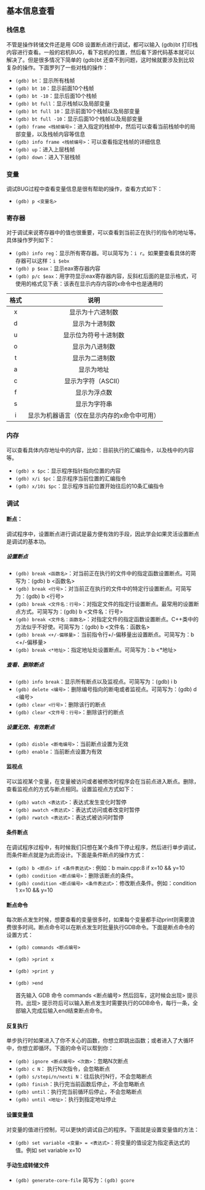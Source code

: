 ## 基本信息查看

### 栈信息

不管是操作转储文件还是用 GDB 设置断点进行调试，都可以输入 (gdb)bt 打印栈内容进行查看。一般的宕机BUG，看下宕机的位置，然后看下源代码基本就可以解决了。但是很多情况下简单的 (gdb)bt 还查不到问题，这时候就要涉及到比较复杂的操作。下面罗列了一些对栈的操作：

- `(gdb) bt`：显示所有栈帧
- `(gdb) bt 10`：显示前面10个栈帧
- `(gdb) bt -10`：显示后面10个栈帧
- `(gdb) bt full`：显示栈帧以及局部变量
- `(gdb) bt full 10`：显示前面10个栈帧以及局部变量<!--more-->
- `(gdb) bt full -10`：显示后面10个栈帧以及局部变量
- `(gdb) frame <栈帧编号>`：进入指定的栈帧中，然后可以查看当前栈帧中的局部变量，以及栈帧内容等信息
- `(gdb) info frame <栈帧编号>`：可以查看指定栈帧的详细信息
- `(gdb) up`：进入上层栈帧
- `(gdb) down`：进入下层栈帧

### 变量

调试BUG过程中查看变量信息是很有帮助的操作，查看方式如下：

- `(gdb) p <变量名>`

### 寄存器

对于调试来说寄存器中的值也很重要，可以查看到当前正在执行的指令的地址等。具体操作罗列如下：

- `(gdb) info reg`：显示所有寄存器。可以简写为：`i r`。如果要查看具体的寄存器可以这样：`i $ebx`
- `(gdb) p $eax`：显示eax寄存器内容
- `(gdb) p/c $eax`：用字符显示eax寄存器内容，反斜杠后面的是显示格式，可使用的格式见下表：该表在显示内存内容的x命令中也是通用的

| 格式 |                    说明                     |
| :--: | :-----------------------------------------: |
|  x   |              显示为十六进制数               |
|  d   |               显示为十进制数                |
|  u   |            显示位为符号十进制数             |
|  o   |               显示为八进制数                |
|  t   |               显示为二进制数                |
|  a   |                 显示为地址                  |
|  c   |             显示为字符（ASCII）             |
|  f   |                显示为浮点数                 |
|  s   |                显示为字符串                 |
|  i   | 显示为机器语言（仅在显示内存的x命令中可用） |

### 内存

可以查看具体内存地址中的内容，比如：目前执行的汇编指令，以及栈中的内容等。

- `(gdb) x $pc`：显示程序指针指向位置的内容
- `(gdb) x/i $pc`：显示程序当前位置的汇编指令
- `(gdb) x/10i $pc`：显示程序当前位置开始往后的10条汇编指令

### 调试

#### 断点：

调试程序中，设置断点进行调试是最方便有效的手段，因此学会如果灵活设置断点是调试的基本功。

##### 设置断点

- `(gdb) break <函数名>`：对当前正在执行的文件中的指定函数设置断点。可简写为：(gdb) b <函数名>
- `(gdb) break <行号>`：对当前正在执行的文件中的特定行设置断点。可简写为：(gdb) b <行号>
- `(gdb) break <文件名：行号>`：对指定文件的指定行设置断点。最常用的设置断点方式。可简写为：(gdb) b <文件名：行号>
- `(gdb) break <文件名：函数名>`：对指定文件的指定函数设置断点。C++类中的方法似乎不好使。可简写为：(gdb) b <文件名：函数名>
- `(gdb) break <+/-偏移量>`：当前指令行+/-偏移量出设置断点。可简写为：b <+/-偏移量>
- `(gdb) break <*地址>`：指定地址处设置断点。可简写为：b <*地址>

##### 查看、删除断点

- `(gdb) info break`：显示所有断点以及监视点。可简写为：(gdb) i b
- `(gdb) delete <编号>`：删除编号指向的断电或者监视点。可简写为：(gdb) d <编号>
- `(gdb) clear <行号>`：删除该行的断点
- `(gdb) clear <文件号：行号>`：删除该行的断点

##### 设置无效、有效断点

- `(gdb) disble <断电编号>`：当前断点设置为无效
- `(gdb) enable`：当前断点设置为有效

#### 监视点

可以监视某个变量，在变量被访问或者被修改时程序会在当前点进入断点。删除，查看监视点的方式与断点相同。设置监视点方式如下：

- `(gdb) watch <表达式>`：表达式发生变化时暂停
- `(gdb) awatch <表达式>`：表达式访问或者改变时暂停
- `(gdb) rwatch <表达式>`：表达式被访问时暂停

#### 条件断点

在调试程序过程中，有时候我们只想在某个条件下停止程序，然后进行单步调试，而条件断点就是为此而设计。下面是条件断点的操作方式：

- `(gdb) b <断点> if <条件表达式>` : 例如：b main.cpp:8 if x=10 && y=10
- `(gdb) condition <断点编号>`：删除该断点的条件。
- `(gdb) condition <断点编号> <条件表达式>`：修改断点条件。例如：condition 1 x=10 && y=10

#### 断点命令

每次断点发生时候，想要查看的变量很多时，如果每个变量都手动print则需要浪费很多时间。断点命令可以在断点发生时批量执行GDB命令。下面是断点命令的设置方式：

- `(gdb) commands <断点编号>`
- `(gdb) >print x`
- `(gdb) >print y`
- `(gdb) >end`

    首先输入 GDB 命令 commands <断点编号> 然后回车，这时候会出现> 提示符。出现> 提示符后可以输入断点发生时需要执行的GDB命令，每行一条，全部输入完成后输入end结束断点命令。

#### 反复执行

单步执行时如果进入了你不关心的函数，你想立即跳出函数；或者进入了大循环中，你想立即循环。下面的命令可以帮到你：  

- `(gdb) ignore <断点编号> <次数>`：忽略N次断点
- `(gdb) c N`： 执行N次指令，会忽略断点
- `(gdb) s/stepi/n/nexti N`：往后执行N行，不会忽略断点
- `(gdb) finish`：执行完当前函数后停止，不会忽略断点
- `(gdb) until`：执行完当前循环后停止，不会忽略断点
- `(gdb) until <地址>`：执行到指定地址停止

#### 设置变量值

对变量的值进行控制，可以更快的调试自己的程序。下面就是设置变量值的方法：

- `(gdb) set variable <变量> = <表达式>`：将变量的值设定为指定表达式的值。例如 set variable x=10

#### 手动生成转储文件

- `(gdb) generate-core-file` 简写为：`(gdb) gcore`

